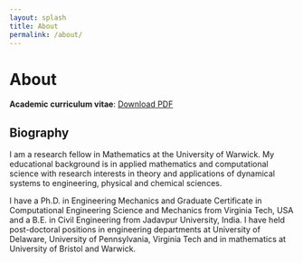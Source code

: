 ```yaml
---
layout: splash
title: About
permalink: /about/
---
```


# About

__Academic curriculum vitae__: [Download PDF](/files/SN-CV-July22.pdf)

## Biography

I am a research fellow in Mathematics at the University of Warwick. My educational background is in applied mathematics and computational science with research interests in theory and applications of dynamical systems to engineering, physical and chemical sciences.  

I have a Ph.D. in Engineering Mechanics and Graduate Certificate in 
Computational Engineering Science and Mechanics from Virginia Tech, USA and a 
B.E. in Civil Engineering from Jadavpur University, India. I have held 
post-doctoral positions in engineering departments at University of Delaware, 
University of Pennsylvania, Virginia Tech and in mathematics at University of Bristol and Warwick.

